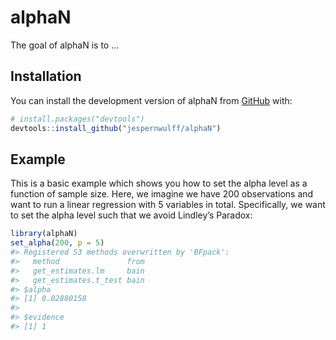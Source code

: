 
<!-- README.md is generated from README.Rmd. Please edit that file -->

# alphaN

<!-- badges: start -->
<!-- badges: end -->

The goal of alphaN is to …

## Installation

You can install the development version of alphaN from
[GitHub](https://github.com/) with:

``` r
# install.packages("devtools")
devtools::install_github("jespernwulff/alphaN")
```

## Example

This is a basic example which shows you how to set the alpha level as a
function of sample size. Here, we imagine we have 200 observations and
want to run a linear regression with 5 variables in total. Specifically,
we want to set the alpha level such that we avoid Lindley’s Paradox:

``` r
library(alphaN)
set_alpha(200, p = 5)
#> Registered S3 methods overwritten by 'BFpack':
#>   method               from
#>   get_estimates.lm     bain
#>   get_estimates.t_test bain
#> $alpha
#> [1] 0.02880158
#> 
#> $evidence
#> [1] 1
```
